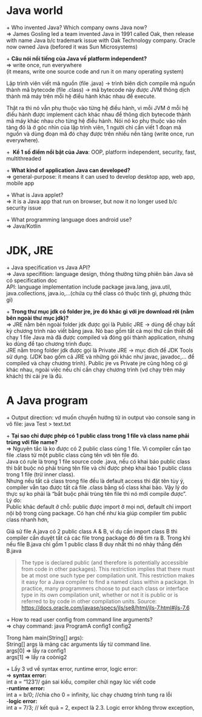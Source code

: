 # Java world
+&nbsp;Who invented Java? Which company owns Java now? <br>
=> James Gosling led a team invented Java in 1991 called Oak, then release with name Java b/c trademark issue with Oak Technology company.
Oracle now owned Java (befored it was Sun Microsystems)

+&nbsp;**Câu nói nổi tiếng của Java về platform independent?** <br>
=> write once, run everywhere <br>
(it means, write one source code and run it on many operating system)

Lập trình viên viết mã nguồn (file .java) -> trình biên dịch compile mã nguồn thành mã bytecode (file .class) -> mã bytecode này được JVM thông dịch thành mã máy trên mỗi hệ điều hành khác nhau để execute.

Thật ra thì nó vẫn phụ thuộc vào từng hệ điều hành, vì mỗi JVM ở mỗi hệ điều hành được implement cách khác nhau để thông dịch bytecode thành mã máy khác nhau cho từng hệ điều hành. Nói nó ko phụ thuộc vào nền tảng đó là ở góc nhìn của lập trình viên, 1 người chỉ cần viết 1 đoạn mã nguồn và dùng đoạn mã đó chạy được trên nhiều nền tảng (write once, run everywhere).

+&nbsp; **Kể 1 số điểm nổi bật của Java**: OOP, platform independent, security, fast, multithreaded 

+&nbsp;**What kind of application Java can developed?** <br>
=> general-purpose: it means it can used to develop desktop app, web app, mobile app

+&nbsp;What is Java applet?<br>
 => it is a Java app that run on browser, but now it no longer used b/c security issue

+&nbsp;What programming language does android use? <br>
=> Java/Kotlin

# JDK, JRE
+&nbsp;Java specification vs Java API? <br>
=> Java specifition: language design, thông thường từng phiên bản Java sẽ có specification doc<br>
API: language implementation include package java.lang, java.util, java.collections, java.io,…(chứa cụ thể class có thuộc tính gì, phương thức gì)

+&nbsp;**Trong thư mục jdk có folder jre, jre đó khác gì với jre download rời (nằm bên ngoài thư mục jdk)?** <br>
=> JRE nằm bên ngoài folder jdk được gọi là Public JRE -> dùng để chạy bất kỳ chương trình nào viết bằng java. Nó bao gồm tất cả mọi thứ cần thiết để chạy 1 file Java mà đã được compiled và đóng gói thành application, nhưng ko dùng để tạo chương trình đuợc.<br>
JRE nằm trong folder jdk được gọi là Private JRE -> mục đích để JDK Tools sử dụng. (JDK bao gồm cả JRE và những gói khác như javac, javadoc,… để compiled và chạy chương trình).
Public jre vs Private jre cũng hông có gì khác nhau, ngoài việc nếu chỉ cần chạy chương trình (vd chạy trên máy khách) thì cài jre là đủ.
# A Java program
+&nbsp;Output direction: vd muốn chuyển hướng từ in output vào console sang in vô file: java Test > text.txt

+&nbsp;**Tại sao chỉ được phép có 1 public class trong 1 file và class name phải trùng với file name?** <br>
=> Nguyên tắc là ko được có 2 public class cùng 1 file. Vì compiler cần tạo file .class từ một public class cùng tên với tên file đó. <br>
Java có rule là trong 1 file source code .java, nếu có khai báo public class thì bắt buộc nó phải trùng tên file và chỉ được phép khai báo 1 public class trong 1 file (trừ inner class).<br>
Nhưng nếu tất cả class trong file đều là default access thì đặt tên tùy ý, compiler vẫn tạo được tất cả file .class bằng số class khai báo. Vậy lý do thực sự ko phải là “bắt buộc phải trùng tên file thì nó mới compile được”.<br>
Lý do:<br>
Public khác default ở chỗ: public được import ở mọi nơi, default chỉ import nội bộ trong cùng package. Có hạn chế như kia giúp compiler tìm public class nhanh hơn,

Giả sử file A.java có 2 public class A & B, ví dụ cần import class B thì compiler cần duyệt tất cả các file trong package đó để tìm ra B. Trong khi nếu file B.java chỉ gồm 1 public class B duy nhất thì nó nhảy thẳng đến B.java<br>
> The type is declared public (and therefore is potentially accessible from code in other packages). This restriction implies that there must be at most one such type per compilation unit. This restriction makes it easy for a Java compiler to find a named class within a package. In practice, many programmers choose to put each class or interface type in its own compilation unit, whether or not it is public or is referred to by code in other compilation units. Source: https://docs.oracle.com/javase/specs/jls/se8/html/jls-7.html#jls-7.6 

+&nbsp;How to read user config from command line arguments? <br>
=> chạy command: java ProgramA config1 config2 

Trong hàm main(String[] args): <br> 
String[] args là mảng các arguments lấy từ command line.<br> 
args[0] => lấy ra config1<br> 
args[1] => lấy ra coònig2

+&nbsp;Lấy 3 vd về syntax error, runtime error, logic error:<br>
=> **syntax error:**<br>
int a = “123”// gán sai kiểu, compiler chửi ngay lúc viết code<br>
-**runtime error:**<br>
int a = b/0; //chia cho 0 = infinity, lúc chạy chương trình tung ra lỗi<br>
-**logic error:**<br>
int a = 7/3; // kết quả = 2, expect là 2.3. Logic error không throw exception, 









